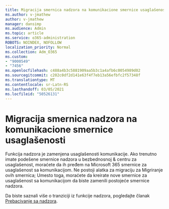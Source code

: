 ```yaml
---
title: Migracija smernica nadzora na komunikacione smernice usaglašenosti
ms.author: v-jmathew
author: v-jmathew
manager: dansimp
ms.audience: Admin
ms.topic: article
ms.service: o365-administration
ROBOTS: NOINDEX, NOFOLLOW
localization_priority: Normal
ms.collection: Adm_O365
ms.custom:
- "9000549"
- "7456"
ms.openlocfilehash: c488a4b3c5881909aa5b3c1a4afb6c0054989d02
ms.sourcegitcommit: c202c0df2d141e63f4f7eb13a56efbfc2f57348f
ms.translationtype: MT
ms.contentlocale: sr-Latn-RS
ms.lasthandoff: 03/05/2021
ms.locfileid: "50526131"
---
```

# <a name="migrate-supervision-policies-to-communication-compliance-policies"></a>Migracija smernica nadzora na komunikacione smernice usaglašenosti

Funkcija nadzora je zamenjena usaglašenosti komunikacije. Ako trenutno imate podešene smernice nadzora u bezbednosnoj & centru za usaglašenost, moraćete da ih pređem na Microsoft 365 smernice za usaglašenost sa komunikacijom. Ne postoji alatka za migraciju za Migriranje ovih smernica; Umesto toga, moraćete da kreirate nove smernice za usaglašenost sa komunikacijom da biste zamenili postojeće smernice nadzora.

Da biste saznali više o tranziciji iz funkcije nadzora, pogledajte članak [Prebacivanje sa nadzora](https://go.microsoft.com/fwlink/?linkid=2128750).
